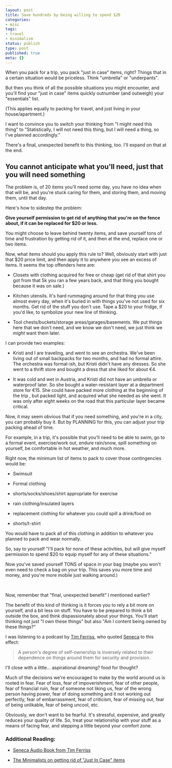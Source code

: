 ```yaml
---
layout: post
title: Save hundreds by being willing to spend $20
categories:
- misc
tags:
- travel
- minimalism
status: publish
type: post
published: true
meta: {}
---
```




When you pack for a trip, you pack "just in case" items, right? Things that in a certain situation would be priceless. Think "umbrella" or "underpants".



But then you think of all the possible situations you might encounter, and you'll find your "just in case" items quickly outnumber (and outweigh) your "essentials" list.



(This applies equally to packing for travel, and just living in your house/apartment.)



I want to convince you to switch your thinking from "I 
might need this thing" to "Statistically, I will not need 
this thing, but I will need 
a thing, so I've planned accordingly."



There's a final, unexpected benefit to this thinking, too. I'll expand on that at the end.


## You cannot anticipate what you'll need, just that you will need something



The problem is, of 20 items you'll need some day, you have no idea when that will be, and you're stuck caring for them, and storing them, and moving them, until that day.



Here's how to sidestep the problem:



**Give yourself permission to get rid of anything that you're on the fence about, if it can be replaced for $20 or less.**



You might choose to leave behind twenty items, and save yourself tons of time and frustration by getting rid of it, and then at the end, replace one or two items.



Now, what items should you apply this rule to? Well, obviously start with just that $20 price limit, and then apply it to anywhere you see an excess of items. It seems the top offenders here are:


* Closets with clothing acquired for free or cheap (get rid of that shirt you got from that 5k you ran a few years back, and that thing you bought because it was on sale.)


* Kitchen utensils. It's hard rummaging around for that thing you use almost every day, when it's buried in with things you've not used for six months. Get rid of the stuff you don't use. Tape a $20 to your fridge, if you'd like, to symbolize your new line of thinking. 


* Tool chests/buckets/storage areas/garages/basements. We put things here that we don't need, and we know we don't need, we just think we *might* want them later. 


I can provide two examples:


* Kristi and I are traveling, and went to see an orchestra. We've been living out of small backpacks for two months, and had no formal attire. The orchestra was formal-ish, but Kristi didn't have any dresses. So she went to a thrift store and bought a dress that she liked for about €4.


* It was cold and wet in Austria, and Kristi did not have an umbrella or waterproof later. So she bought a water-resistant layer at a department store for €15. She could have packed more clothing at the beginning of the trip , but packed light, and acquired what she needed as she went. It was only after eight weeks on the road that this particular layer became critical.


Now, it may seem obvious that if you need something, and you're in a city, you can probably buy it. But by PLANNING for this, you can adjust your trip packing ahead of time.



For example, in a trip, it's possible that you'll need to be able to swim, go to a formal event, exercise/work out, endure rain/snow, spill something on yourself, be comfortable in hot weather, and much more.



Right now, the minimum list of items to pack to cover those contingencies would be:


* Swimsuit


* Formal clothing


* shorts/socks/shoes/shirt appropriate for exercise


* rain clothing/insulated layers


* replacement clothing for whatever you could spill a drink/food on


* shorts/t-shirt


You would have to pack all of this clothing in addition to whatever you planned to pack and wear normally.



So, say to yourself "I'll pack for none of these activities, but will give myself permission to spend $20 to equip myself for any of these situations."



Now you've saved yourself TONS of space in your bag (maybe you won't even need to check a bag on your trip. This saves you more time and money, and you're more mobile just walking around.)



 



Now, remember that "final, unexpected benefit" I mentioned earlier?



The benefit of this kind of thinking is it forces you to rely a bit more on yourself, and a bit less on stuff. You have to be prepared to think a bit outside the box, and think dispassionately about your things. You'll start thinking not just "I own these things" but also "Am I content being owned by these things?"



I was listening to a podcast by 
[Tim Ferriss](http://fourhourworkweek.com/2016/01/22/the-tao-of-seneca/), who quoted 
[Seneca](https://en.wikipedia.org/wiki/Seneca_the_Younger) to this effect:


>A person's degree of self-ownership is inversely related to their dependence on things around them for security and provision.



I'll close with a little... aspirational dreaming? food for thought?



Much of the decisions we're encouraged to make by the world around us is rooted in fear. Fear of loss, fear of impoverishment, fear of other people, fear of financial ruin, fear of someone not liking us, fear of the wrong person having power, fear of doing something and it not working out perfectly, fear of embarrassment, fear of criticism, fear of missing out, fear of being unlikable, fear of being uncool, etc.



Obviously, we don't want to be fearful. It's stressful, expensive, and greatly reduces your quality of life. So, treat your relationship with your stuff as a means of facing fear, and stepping a little beyond your comfort zone.


### Additional Reading:


* [Seneca Audio Book from Tim Ferriss](http://fourhourworkweek.com/2016/01/22/the-tao-of-seneca/)


* [The Minimalists on getting rid of "Just In Case" items](http://www.theminimalists.com/jic/)
